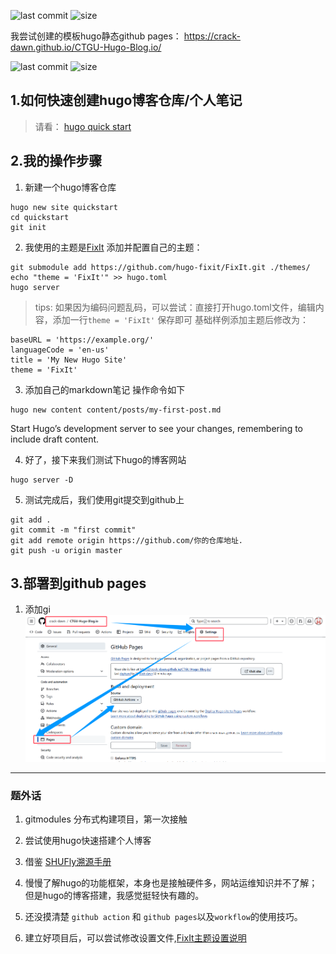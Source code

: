 ![last commit](https://img.shields.io/github/last-commit/shuosc/fly)
![size](https://img.shields.io/github/repo-size/shuosc/fly)

我尝试创建的模板hugo静态github pages：
https://crack-dawn.github.io/CTGU-Hugo-Blog.io/

![last commit](https://img.shields.io/github/last-commit/shuosc/fly)
![size](https://img.shields.io/github/repo-size/shuosc/fly)

## 1.如何快速创建hugo博客仓库/个人笔记
> 请看： [hugo quick start](https://gohugo.io/getting-started/quick-start/)
>

## 2.我的操作步骤
1. 新建一个hugo博客仓库
```
hugo new site quickstart
cd quickstart
git init
```

2. 我使用的主题是[FixIt](https://github.com/hugo-fixit/FixIt)
添加并配置自己的主题：
```
git submodule add https://github.com/hugo-fixit/FixIt.git ./themes/
echo "theme = 'FixIt'" >> hugo.toml
hugo server
```
> tips: 如果因为编码问题乱码，可以尝试：直接打开hugo.toml文件，编辑内容，添加一行`theme = 'FixIt'` 保存即可
基础样例添加主题后修改为：
```
baseURL = 'https://example.org/'
languageCode = 'en-us'
title = 'My New Hugo Site'
theme = 'FixIt'
```

3. 添加自己的markdown笔记
操作命令如下
```
hugo new content content/posts/my-first-post.md
```
Start Hugo’s development server to see your changes, remembering to include draft content.


4. 好了，接下来我们测试下hugo的博客网站
```
hugo server -D
```

5. 测试完成后，我们使用git提交到github上
```
git add .
git commit -m "first commit"
git add remote origin https://github.com/你的仓库地址.
git push -u origin master
```

## 3.部署到github pages
1. 添加gi
![QQ图片](./assets_README/QQ_1720760704531.png)


---
###  题外话
1. gitmodules 分布式构建项目，第一次接触

2. 尝试使用hugo快速搭建个人博客
3. 借鉴 [SHUFly溯源手册
](https://github.com/shuosc/fly?tab=readme-ov-file)
4. 慢慢了解hugo的功能框架，本身也是接触硬件多，网站运维知识并不了解；但是hugo的博客搭建，我感觉挺轻快有趣的。
5. 还没摸清楚 `github action` 和 `github pages`以及`workflow`的使用技巧。 


6. 建立好项目后，可以尝试修改设置文件,[FixIt主题设置说明](https://fixit.lruihao.cn/zh-cn/documentation/getting-started/configuration/)

<!-- hugo mod init github.com/crack-dawn/CTGU-Student-Hugo-Blog
git@github.com:crack-dawn/CTGU-Student-Hugo-Blog.git -->